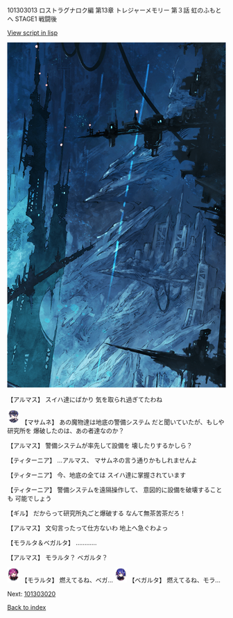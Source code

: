 101303013 ロストラグナロク編 第13章 トレジャーメモリー 第３話 虹のふもとへ STAGE1 戦闘後

[View script in lisp](../scripts/101303013.txt)

![underground_world_1.png](../images/backgrounds/underground_world_1.png)

【アルマス】
スイハ達にばかり
気を取られ過ぎてたわね

<img src="../images/units/3100111.png" alt="3100111.png" height="34"/>
【マサムネ】
あの魔物達は地底の警備システム
だと聞いていたが、もしや研究所を
爆破したのは、あの者達なのか？

【アルマス】
警備システムが率先して設備を
壊したりするかしら？

【ティターニア】
…アルマス、
マサムネの言う通りかもしれませんよ

【ティターニア】
今、地底の全ては
スイハ達に掌握されています

【ティターニア】
警備システムを遠隔操作して、
意図的に設備を破壊することも
可能でしょう

【ギル】
だからって研究所丸ごと爆破する
なんて無茶苦茶だろ！

【アルマス】
文句言ったって仕方ないわ
地上へ急ぐわよっ

【モラルタ＆ベガルタ】
…………

【アルマス】
モラルタ？
ベガルタ？

<img src="../images/units/3104011.png" alt="3104011.png" height="34"/>
【モラルタ】
燃えてるね、ベガ…

<img src="../images/units/3104111.png" alt="3104111.png" height="34"/>
【ベガルタ】
燃えてるね、モラ…

Next: [101303020](101303020.md)

[Back to index](index.md)
